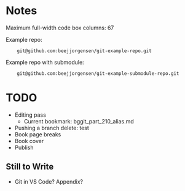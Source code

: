 # Notes

Maximum full-width code box columns: 67

Example repo:
```
    git@github.com:beejjorgensen/git-example-repo.git
```

Example repo with submodule:
```
    git@github.com:beejjorgensen/git-example-submodule-repo.git
```

# TODO

* Editing pass
  * Current bookmark: bggit_part_210_alias.md
* Pushing a branch delete: test
* Book page breaks
* Book cover
* Publish

## Still to Write

* Git in VS Code? Appendix?
